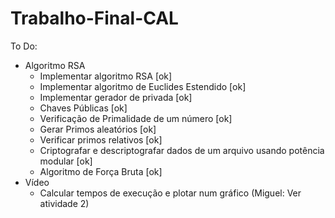 # Trabalho-Final-CAL

To Do:
   - Algoritmo RSA
      + Implementar algoritmo RSA [ok]
      + Implementar algoritmo de Euclides Estendido [ok]
      + Implementar gerador de privada              [ok]
      + Chaves Públicas                             [ok]
      + Verificação de Primalidade de um número     [ok]
      + Gerar Primos aleatórios                     [ok]
      + Verificar primos relativos                  [ok]
      + Criptografar e descriptografar dados de um arquivo usando potência modular [ok]
      + Algoritmo de Força Bruta                    [ok]
   - Vídeo
      + Calcular tempos de execução e plotar num gráfico (Miguel: Ver atividade 2)
